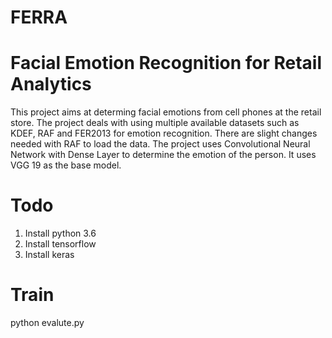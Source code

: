 # FERRA

# Facial Emotion Recognition for Retail Analytics

This project aims at determing facial emotions from cell phones at the retail store. The project deals with using multiple available datasets such as KDEF, RAF and FER2013 for emotion recognition. There are slight changes needed with RAF to load the data. The project uses Convolutional Neural Network with Dense Layer to determine the emotion of the person. It uses VGG 19 as the base model.

# Todo

1) Install python 3.6
2) Install tensorflow
3) Install keras


# Train

python evalute.py


